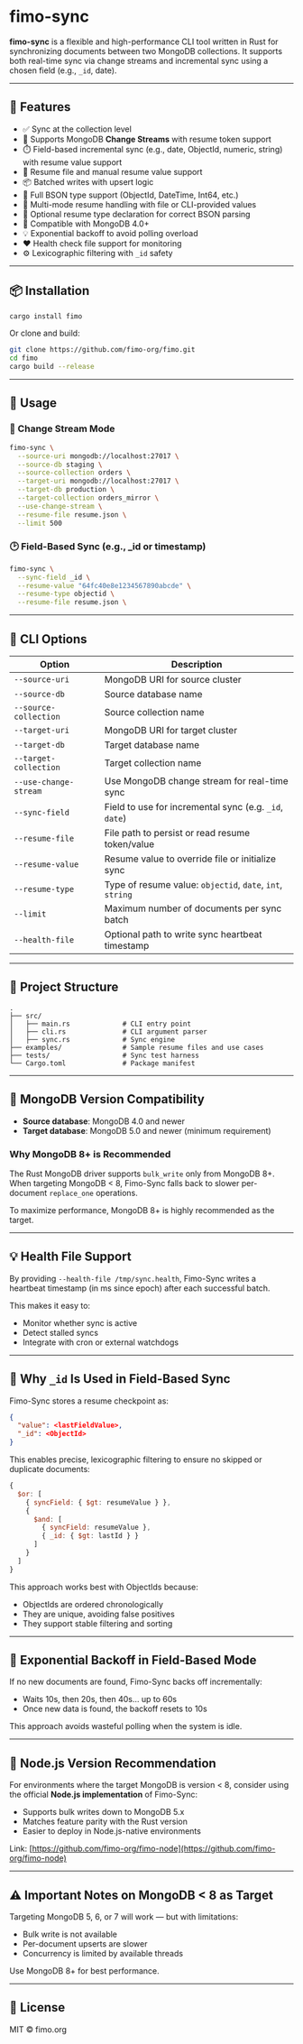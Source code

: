 # fimo-sync

**fimo-sync** is a flexible and high-performance CLI tool written in Rust for synchronizing documents between two MongoDB collections. It supports both real-time sync via change streams and incremental sync using a chosen field (e.g., `_id`, date).

---

## 🚀 Features

- ✅ Sync at the collection level
- 🔁 Supports MongoDB **Change Streams** with resume token support
- ⏱️ Field-based incremental sync (e.g., date, ObjectId, numeric, string) with resume value support
- 🧠 Resume file and manual resume value support
- 📦 Batched writes with upsert logic
- 🔐 Full BSON type support (ObjectId, DateTime, Int64, etc.)
- 📁 Multi-mode resume handling with file or CLI-provided values
- 📝 Optional resume type declaration for correct BSON parsing
- 🔄 Compatible with MongoDB 4.0+
- 💡 Exponential backoff to avoid polling overload
- ❤️ Health check file support for monitoring
- ⚙️ Lexicographic filtering with `_id` safety

---

## 📦 Installation

```bash
cargo install fimo
```

Or clone and build:

```bash
git clone https://github.com/fimo-org/fimo.git
cd fimo
cargo build --release
```

---

## 📝 Usage

### 🔄 Change Stream Mode

```bash
fimo-sync \
  --source-uri mongodb://localhost:27017 \
  --source-db staging \
  --source-collection orders \
  --target-uri mongodb://localhost:27017 \
  --target-db production \
  --target-collection orders_mirror \
  --use-change-stream \
  --resume-file resume.json \
  --limit 500
```

### 🕑 Field-Based Sync (e.g., _id or timestamp)

```bash
fimo-sync \
  --sync-field _id \
  --resume-value "64fc40e8e1234567890abcde" \
  --resume-type objectid \
  --resume-file resume.json \
```

---

## 🔧 CLI Options

| Option               | Description                                              |
|----------------------|----------------------------------------------------------|
| `--source-uri`       | MongoDB URI for source cluster                           |
| `--source-db`        | Source database name                                     |
| `--source-collection`| Source collection name                                   |
| `--target-uri`       | MongoDB URI for target cluster                           |
| `--target-db`        | Target database name                                     |
| `--target-collection`| Target collection name                                   |
| `--use-change-stream`| Use MongoDB change stream for real-time sync            |
| `--sync-field`       | Field to use for incremental sync (e.g. `_id`, `date`)   |
| `--resume-file`      | File path to persist or read resume token/value          |
| `--resume-value`     | Resume value to override file or initialize sync         |
| `--resume-type`      | Type of resume value: `objectid`, `date`, `int`, `string`|
| `--limit`            | Maximum number of documents per sync batch               |
| `--health-file`      | Optional path to write sync heartbeat timestamp          |

---

## 📁 Project Structure

```plaintext
.
├── src/
│   ├── main.rs             # CLI entry point
│   ├── cli.rs              # CLI argument parser
│   ├── sync.rs             # Sync engine
├── examples/               # Sample resume files and use cases
├── tests/                  # Sync test harness
└── Cargo.toml              # Package manifest
```

---

## 🧩 MongoDB Version Compatibility

- **Source database**: MongoDB 4.0 and newer
- **Target database**: MongoDB 5.0 and newer (minimum requirement)

### Why MongoDB 8+ is Recommended
The Rust MongoDB driver supports `bulk_write` only from MongoDB 8+. When targeting MongoDB < 8, Fimo-Sync falls back to slower per-document `replace_one` operations.

To maximize performance, MongoDB 8+ is highly recommended as the target.

---

## 💡 Health File Support

By providing `--health-file /tmp/sync.health`, Fimo-Sync writes a heartbeat timestamp (in ms since epoch) after each successful batch.

This makes it easy to:
- Monitor whether sync is active
- Detect stalled syncs
- Integrate with cron or external watchdogs

---

## 🧠 Why `_id` Is Used in Field-Based Sync

Fimo-Sync stores a resume checkpoint as:
```json
{
  "value": <lastFieldValue>,
  "_id": <ObjectId>
}
```

This enables precise, lexicographic filtering to ensure no skipped or duplicate documents:
```js
{
  $or: [
    { syncField: { $gt: resumeValue } },
    {
      $and: [
        { syncField: resumeValue },
        { _id: { $gt: lastId } }
      ]
    }
  ]
}
```

This approach works best with ObjectIds because:
- ObjectIds are ordered chronologically
- They are unique, avoiding false positives
- They support stable filtering and sorting

---

## 🔁 Exponential Backoff in Field-Based Mode

If no new documents are found, Fimo-Sync backs off incrementally:
- Waits 10s, then 20s, then 40s… up to 60s
- Once new data is found, the backoff resets to 10s

This approach avoids wasteful polling when the system is idle.

---

## 🧩 Node.js Version Recommendation

For environments where the target MongoDB is version < 8, consider using the official **Node.js implementation** of Fimo-Sync:

- Supports bulk writes down to MongoDB 5.x
- Matches feature parity with the Rust version
- Easier to deploy in Node.js-native environments

Link: [https://github.com/fimo-org/fimo-node](https://github.com/fimo-org/fimo-node)

---

## ⚠️ Important Notes on MongoDB < 8 as Target

Targeting MongoDB 5, 6, or 7 will work — but with limitations:
- Bulk write is not available
- Per-document upserts are slower
- Concurrency is limited by available threads

Use MongoDB 8+ for best performance.

---

## 📜 License

MIT © fimo.org
